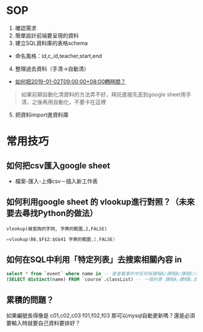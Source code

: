 

# SOP

1. 確認需求
2. 簡單設計前端要呈現的資料
3. 建立SQL資料庫的表格schema
- 命名風格：id,c_id,teacher,start,end 
4. 整理過去資料（手清->自動清）
- [如何把2019-01-02T09:00:00+08:00轉時間？](時間語法.md)
> 如果前期自動化清資料的方法弄不好，拜託直接先丟到google sheet用手清，之後再用自動化，不要卡在這裡
5. 把資料import進資料庫	

# 常用技巧

## 如何把csv匯入google sheet

- 檔案-匯入-上傳csv－插入新工作表

## 如何利用google sheet 的 vlookup進行對照？（未來要去尋找Python的做法）

`vlookup(被查詢的字詞, 字典的範圍,2,FALSE)`

```s
=vlookup(B6,$F$2:$G$41 字典的範圍,2,FALSE)
```

## 如何在SQL中利用「特定列表」去搜索相關內容 in 

```sql
select * from `event` where name in -- 查查看事件中任何有課程A/課程B/課程C/課程D 的事件
(SELECT distinct(name) FROM `course`.classList) -- 一個列表 課程A,課程B,課程C,課程D
```

## 累積的問題？

如果編號長得像是
c01,c02,c03
f01,f02,f03
那可以mysql自動更新嗎？還是必須要輸入時就要自己資料要排好？